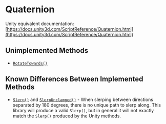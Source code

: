# Quaternion

Unity equivalent documentation: [https://docs.unity3d.com/ScriptReference/Quaternion.html](https://docs.unity3d.com/ScriptReference/Quaternion.html)

## Unimplemented Methods

* [`RotateTowards()`](https://docs.unity3d.com/ScriptReference/Quaternion.RotateTowards.html)

## Known Differences Between Implemented Methods

* [`Slerp()`](https://docs.unity3d.com/ScriptReference/Quaternion.Slerp.html) and [`SlerpUnclamped()`](https://docs.unity3d.com/ScriptReference/Quaternion.SlerpUnclamped.html) - When slerping between directions separated by 180 degrees, there is no unique path to slerp along. This library will produce a valid `Slerp()`, but in general it will not exactly match the `Slerp()` produced by the Unity methods.